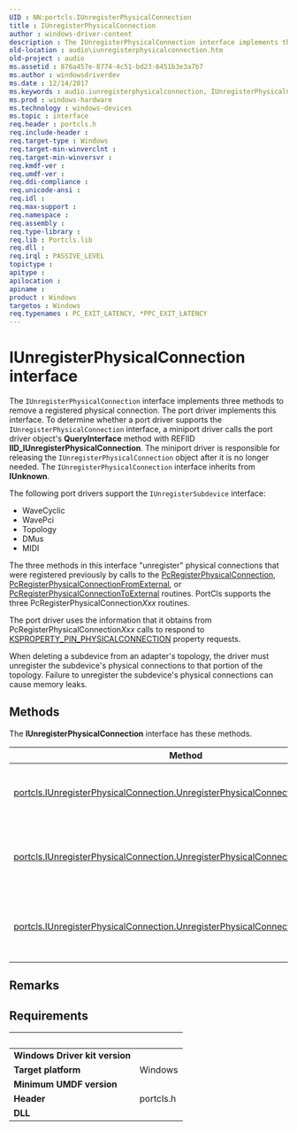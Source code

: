 ```yaml
---
UID : NN:portcls.IUnregisterPhysicalConnection
title : IUnregisterPhysicalConnection
author : windows-driver-content
description : The IUnregisterPhysicalConnection interface implements three methods to remove a registered physical connection.
old-location : audio\iunregisterphysicalconnection.htm
old-project : audio
ms.assetid : 876a457e-8774-4c51-bd23-6451b3e3a7b7
ms.author : windowsdriverdev
ms.date : 12/14/2017
ms.keywords : audio.iunregisterphysicalconnection, IUnregisterPhysicalConnection interface [Audio Devices], IUnregisterPhysicalConnection interface [Audio Devices], described, IUnregisterPhysicalConnection, portcls/IUnregisterPhysicalConnection, audmp-routines_b26d005c-70d9-4df0-80ae-446907f22fd4.xml
ms.prod : windows-hardware
ms.technology : windows-devices
ms.topic : interface
req.header : portcls.h
req.include-header : 
req.target-type : Windows
req.target-min-winverclnt : 
req.target-min-winversvr : 
req.kmdf-ver : 
req.umdf-ver : 
req.ddi-compliance : 
req.unicode-ansi : 
req.idl : 
req.max-support : 
req.namespace : 
req.assembly : 
req.type-library : 
req.lib : Portcls.lib
req.dll : 
req.irql : PASSIVE_LEVEL
topictype : 
apitype : 
apilocation : 
apiname : 
product : Windows
targetos : Windows
req.typenames : PC_EXIT_LATENCY, *PPC_EXIT_LATENCY
---
```


# IUnregisterPhysicalConnection interface

The <code>IUnregisterPhysicalConnection</code> interface implements three methods to remove a registered physical connection. The port driver implements this interface. To determine whether a port driver supports the <code>IUnregisterPhysicalConnection</code> interface, a miniport driver calls the port driver object's <b>QueryInterface</b> method with REFIID <b>IID_IUnregisterPhysicalConnection</b>. The miniport driver is responsible for releasing the <code>IUnregisterPhysicalConnection</code> object after it is no longer needed. The <code>IUnregisterPhysicalConnection</code> interface inherits from <b>IUnknown</b>.

The following port drivers support the <code>IUnregisterSubdevice</code> interface:
<ul>
<li>
WaveCyclic

</li>
<li>
WavePci

</li>
<li>
Topology

</li>
<li>
DMus

</li>
<li>
MIDI

</li>
</ul>The three methods in this interface "unregister" physical connections that were registered previously by calls to the <a href="..\portcls\nf-portcls-pcregisterphysicalconnection.md">PcRegisterPhysicalConnection</a>, <a href="..\portcls\nf-portcls-pcregisterphysicalconnectionfromexternal.md">PcRegisterPhysicalConnectionFromExternal</a>, or <a href="..\portcls\nf-portcls-pcregisterphysicalconnectiontoexternal.md">PcRegisterPhysicalConnectionToExternal</a> routines. PortCls supports the three PcRegisterPhysicalConnection<i>Xxx</i> routines.

The port driver uses the information that it obtains from PcRegisterPhysicalConnection<i>Xxx</i> calls to respond to <a href="https://msdn.microsoft.com/library/windows/hardware/ff565205">KSPROPERTY_PIN_PHYSICALCONNECTION</a> property requests.

When deleting a subdevice from an adapter's topology, the driver must unregister the subdevice's physical connections to that portion of the topology. Failure to unregister the subdevice's physical connections can cause memory leaks.

## Methods

<p>The <b>IUnregisterPhysicalConnection</b> interface has these methods.</p>

| Method | Description |
| ---- |:---- |
| [portcls.IUnregisterPhysicalConnection.UnregisterPhysicalConnection](nf-portcls-iunregisterphysicalconnection-unregisterphysicalconnection.md) | The UnregisterPhysicalConnection method deletes the registration of a physical connection that was registered by a previous call to PcRegisterPhysicalConnection. |
| [portcls.IUnregisterPhysicalConnection.UnregisterPhysicalConnectionFromExternal](nf-portcls-iunregisterphysicalconnection-unregisterphysicalconnectionfromexternal.md) | The UnregisterPhysicalConnectionFromExternal method deletes the registration of a physical connection that was registered by a previous call to PcRegisterPhysicalConnectionFromExternal. |
| [portcls.IUnregisterPhysicalConnection.UnregisterPhysicalConnectionToExternal](nf-portcls-iunregisterphysicalconnection-unregisterphysicalconnectiontoexternal.md) | The UnregisterPhysicalConnectionToExternal method deletes the registration of a physical connection that was registered by a previous call to PcRegisterPhysicalConnectionToExternal. |

## Remarks



## Requirements
| &nbsp; | &nbsp; |
| ---- |:---- |
| **Windows Driver kit version** |  |
| **Target platform** | Windows |
| **Minimum UMDF version** |  |
| **Header** | portcls.h |
| **DLL** |  |